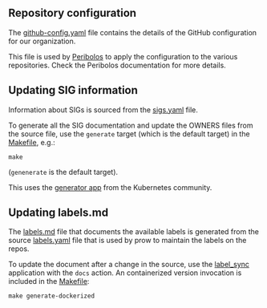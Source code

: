 ## Repository configuration

The [github-config.yaml](./github-config.yaml) file contains the details of the
GitHub configuration for our organization.

This file is used by
[Peribolos](https://github.com/kubernetes/test-infra/tree/master/prow/cmd/peribolos)
to apply the configuration to the various repositories. Check the Peribolos
documentation for more details.

## Updating SIG information

Information about SIGs is sourced from the [sigs.yaml](./sigs.yaml) file.

To generate all the SIG documentation and update the OWNERS files from the
source file, use the `generate` target (which is the default target) in the
[Makefile](./Makefile), e.g.:

```
make
```

(`genenerate` is the default target).

This uses the [generator app](https://github.com/kubernetes/community/tree/master/generator) from the
Kubernetes community.

## Updating labels.md

The [labels.md](./labels.md) file that documents the available labels is
generated from the source [labels.yaml](./labels.yaml) file that is used by prow to
maintain the labels on the repos.

To update the document after a change in the source, use the [label_sync](https://github.com/kubernetes/test-infra/tree/master/label_sync) application
with the `docs` action. An containerized version invocation is included in the [Makefile](./Makefile):

```
make generate-dockerized
```
